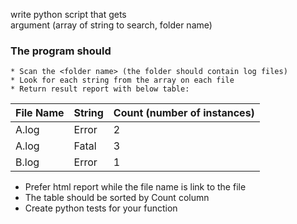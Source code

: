 write python script that gets  
argument (array of string to search, folder name)  
  
  ### The program should  
    * Scan the <folder name> (the folder should contain log files)  
    * Look for each string from the array on each file  
    * Return result report with below table:  
  
| File Name | String | Count (number of instances) |
|-----------|--------|-----------------------------|
| A.log     | Error  | 2                           |
| A.log     | Fatal  | 3                           |
| B.log     | Error  | 1                           |
  
  * Prefer html report while the file name is link to the file  
  * The table should be sorted by Count column  
  * Create python tests for your function  
  